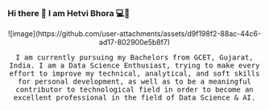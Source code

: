 ### Hi there 👋 I am Hetvi Bhora 💻👩



<p align="center">
<!--     <img src="https://github.com/hetvi-1905/hetvi-1905/assets/84613393/39862813-081f-4c59-99af-bcaf3e07b8dc" style="width: 700px ;height:500px% ;" > -->
    ![image](https://github.com/user-attachments/assets/d9f198f2-88ac-44c6-ad17-802900e5b8f7)

</p>


<p align="center">
<samp>
I am currently pursuing my Bachelors from GCET, Gujarat, India. I am a Data Science Enthusiast, trying to make every effort to improve my technical, analytical, and soft skills for personal development, as well as to be a meaningful contributor to technological field in order to become an excellent professional in the field of Data Science & AI.
</samp>
</p>
